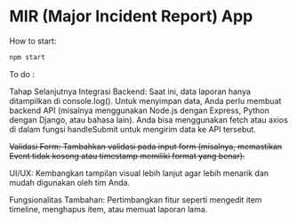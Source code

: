 # MIR (Major Incident Report) App

How to start:

```bash
npm start
```

To do :

Tahap Selanjutnya
Integrasi Backend: Saat ini, data laporan hanya ditampilkan di console.log(). Untuk menyimpan data, Anda perlu membuat backend API (misalnya menggunakan Node.js dengan Express, Python dengan Django, atau bahasa lain). Anda bisa menggunakan fetch atau axios di dalam fungsi handleSubmit untuk mengirim data ke API tersebut.

~~Validasi Form: Tambahkan validasi pada input form (misalnya, memastikan Event tidak kosong atau timestamp memiliki format yang benar).~~

UI/UX: Kembangkan tampilan visual lebih lanjut agar lebih menarik dan mudah digunakan oleh tim Anda.

Fungsionalitas Tambahan: Pertimbangkan fitur seperti mengedit item timeline, menghapus item, atau memuat laporan lama.
